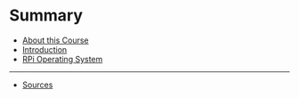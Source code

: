 # Summary

* [About this Course](README.md)
* [Introduction](02_virtual_machine/readme.md)
* [RPi Operating System](03_rpi_operating_system/readme.md)

<!-- ### Introduction to IoT Devices -->
<!-- TODO -->



<!-- ### Linux Basics -->
<!-- * [Linux Basics](linux_basics/readme.md) -->
<!-- * [Summary](linux_basics/summary.md) -->
<!-- * [Quiz](linux_basics/quiz.md) -->
<!-- * [Exercises](linux_basics/exercises.md) -->

<!-- ### RPi Operating System -->
<!-- * [RPi Operating System](rpi_operating_system/readme.md) -->
<!-- * [Summary](rpi_operating_system/summary.md) -->
<!-- * [Quiz](rpi_operating_system/quiz.md) -->
<!-- * [Exercises](rpi_operating_system/exercises.md) -->

<!-- ### Secure Shell -->
<!-- * [Secure Shell](secure_shell/readme.md) -->
<!-- * [Summary](secure_shell/summary.md) -->
<!-- * [Quiz](secure_shell/quiz.md) -->
<!-- * [Exercises](secure_shell/exercises.md) -->

<!-- ### Basic Shell Scripting -->
<!-- * [Basic Shell Scripting](basic_shell_scripting/readme.md) -->
<!-- * [Summary](basic_shell_scripting/summary.md) -->
<!-- * [Quiz](basic_shell_scripting/quiz.md) -->
<!-- * [Exercises](basic_shell_scripting/exercises.md) -->

<!-- ### Compiling and Makefiles -->
<!-- * [Compiling and Makefiles](compiling_makefiles/readme.md) -->
<!-- * [Summary](compiling_makefiles/summary.md) -->
<!-- * [Quiz](compiling_makefiles/quiz.md) -->
<!-- * [Exercises](compiling_makefiles/exercises.md) -->





<!-- # Summary -->

<!-- * [Introduction](README.md) -->
<!-- * [Virtual Machine](virtual_machine.md) -->
<!-- * [Linux Basics](linux_basics.md)
* [Rpi Operating System](rpi_operating_system.md)
* [Connecting to the RPi](connecting_to_the_rpi.md)

* [Basic Shell Scripting](basic_shell_scripting.md)
* [Compiling and Makefiles](compiling_makefiles.md)
<!-- * [The Linux Kernel](the_linux_kernel.md) -->
<!-- * [Loadable Kernel Modules](loadable_kernel_modules.md) -->

---

* [Sources](sources.md)

<!-- ### Walkthroughs -->

<!-- * [Touchberry Thumper](walkthroughs/touchberry_thumper.md)  -->
